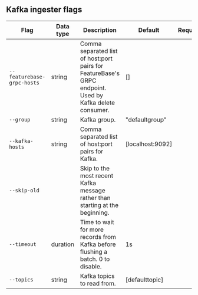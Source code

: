 ## Kafka ingester flags

| Flag | Data type | Description | Default | Required |
|---|---|---|---|---|
| `--featurebase-grpc-hosts` | string | Comma separated list of host:port pairs for FeatureBase's GRPC endpoint. Used by Kafka delete consumer.| [] |  |
| `--group` | string | Kafka group.| "defaultgroup" |  |
| `--kafka-hosts` | string |Comma separated list of host:port pairs for Kafka.| [localhost:9092] |  |
| `--skip-old` |  | Skip to the most recent Kafka message rather than starting at the beginning. |  |  |
| `--timeout` | duration | Time to wait for more records from Kafka before flushing a batch. 0 to disable.| 1s |  |
| `--topics` | string | Kafka topics to read from.| [defaulttopic] |  |
